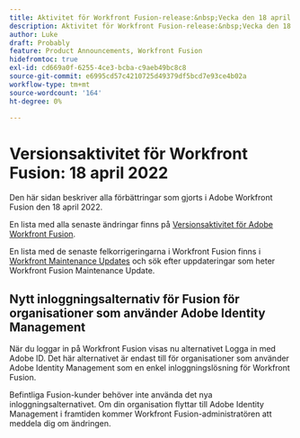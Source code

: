 ```yaml
---
title: Aktivitet för Workfront Fusion-release:&nbsp;Vecka den 18 april 2022
description: Aktivitet för Workfront Fusion-release:&nbsp;Vecka den 18 april 2022
author: Luke
draft: Probably
feature: Product Announcements, Workfront Fusion
hidefromtoc: true
exl-id: cd669a0f-6255-4ce3-bcba-c9aeb49bc8c8
source-git-commit: e6995cd57c4210725d49379df5bcd7e93ce4b02a
workflow-type: tm+mt
source-wordcount: '164'
ht-degree: 0%

---
```


# Versionsaktivitet för Workfront Fusion: 18 april 2022

Den här sidan beskriver alla förbättringar som gjorts i Adobe Workfront Fusion den 18 april 2022.

En lista med alla senaste ändringar finns på [Versionsaktivitet för Adobe Workfront Fusion](../../../product-announcements/product-releases/fusion-release-activity/fusion-release-activity.md).

En lista med de senaste felkorrigeringarna i Workfront Fusion finns i [Workfront Maintenance Updates](https://experienceleague.adobe.com/docs/workfront-known-issues/releases/current-updates.html) och sök efter uppdateringar som heter Workfront Fusion Maintenance Update.

## Nytt inloggningsalternativ för Fusion för organisationer som använder Adobe Identity Management

När du loggar in på Workfront Fusion visas nu alternativet Logga in med Adobe ID. Det här alternativet är endast till för organisationer som använder Adobe Identity Management som en enkel inloggningslösning för Workfront Fusion.

Befintliga Fusion-kunder behöver inte använda det nya inloggningsalternativet. Om din organisation flyttar till Adobe Identity Management i framtiden kommer Workfront Fusion-administratören att meddela dig om ändringen.
